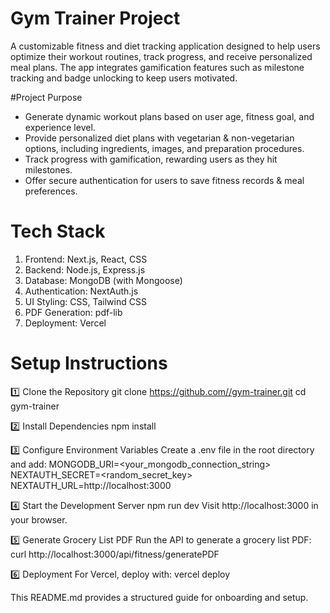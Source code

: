 # Gym Trainer Project
A customizable fitness and diet tracking application designed to help users optimize their workout routines, track progress, and receive personalized meal plans. The app integrates gamification features such as milestone tracking and badge unlocking to keep users motivated.

#Project Purpose
- Generate dynamic workout plans based on user age, fitness goal, and experience level.
- Provide personalized diet plans with vegetarian & non-vegetarian options, including ingredients, images, and preparation procedures.
- Track progress with gamification, rewarding users as they hit milestones.
- Offer secure authentication for users to save fitness records & meal preferences.

# Tech Stack
1. Frontend: Next.js, React, CSS
2. Backend: Node.js, Express.js
3. Database: MongoDB (with Mongoose)
4. Authentication: NextAuth.js
4. UI Styling: CSS, Tailwind CSS
5. PDF Generation: pdf-lib
6. Deployment: Vercel 

# Setup Instructions
1️⃣ Clone the Repository
git clone https://github.com//gym-trainer.git
cd gym-trainer


2️⃣ Install Dependencies
npm install


3️⃣ Configure Environment Variables
Create a .env file in the root directory and add:
MONGODB_URI=<your_mongodb_connection_string>
NEXTAUTH_SECRET=<random_secret_key>
NEXTAUTH_URL=http://localhost:3000


4️⃣ Start the Development Server
npm run dev
Visit http://localhost:3000 in your browser.


5️⃣ Generate Grocery List PDF
Run the API to generate a grocery list PDF:
curl http://localhost:3000/api/fitness/generatePDF


6️⃣ Deployment
For Vercel, deploy with:
vercel deploy

This README.md provides a structured guide for onboarding and setup.


